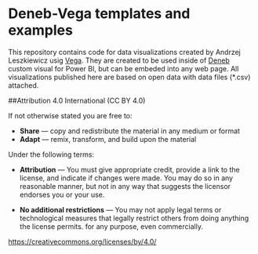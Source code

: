 # Deneb-Vega templates and examples

This repository contains code for data visualizations created by Andrzej Leszkiewicz usig [Vega](https://vega.github.io/vega/). They are created to be used inside of [Deneb](https://deneb-viz.github.io/) custom visual for Power BI, but can be embeded into any web page. All visualizations published here are based on open data with data files (*.csv) attached.

##Attribution 4.0 International (CC BY 4.0)

If not otherwise stated you are free to:
- **Share** — copy and redistribute the material in any medium or format
- **Adapt** — remix, transform, and build upon the material

Under the following terms:
- **Attribution** — You must give appropriate credit, provide a link to the license, and indicate if changes were made. You may do so in any reasonable manner, but not in any way that suggests the licensor endorses you or your use.

- **No additional restrictions** — You may not apply legal terms or technological measures that legally restrict others from doing anything the license permits.
for any purpose, even commercially.

https://creativecommons.org/licenses/by/4.0/

